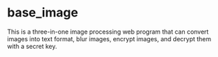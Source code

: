 # base_image
This is a three-in-one image processing web program that can convert images into text format, blur images, encrypt images, and decrypt them with a secret key.


